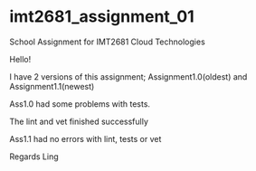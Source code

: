 # imt2681_assignment_01
School Assignment for IMT2681 Cloud Technologies


Hello!

I have 2 versions of this assignment; Assignment1.0(oldest) and Assignment1.1(newest)

Ass1.0 had some problems with tests.

The lint and vet finished successfully

Ass1.1 had no errors with lint, tests or vet

Regards Ling

